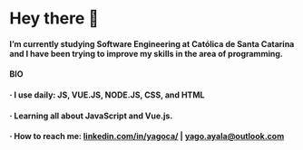 # Hey there 👋

#### I’m currently studying Software Engineering at Católica de Santa Catarina and I have been trying to improve my skills in the area of programming.

#### BIO

  ####  · I use daily: JS, VUE.JS, NODE.JS, CSS, and HTML
  ####  · Learning all about JavaScript and Vue.js.
  ####  · How to reach me: [linkedin.com/in/yagoca/](Linkedin) | yago.ayala@outlook.com
